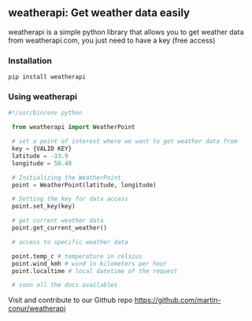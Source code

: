## weatherapi: Get weather data easily

weatherapi is a simple python library that allows you to get weather data from weatherapi.com,
you just need to have a key (free access)

### Installation
    pip install weatherapi

### Using weatherapi

   ```python 
   #!/usr/bin/env python

    from weatherapi import WeatherPoint

    # set a point of interest where we want to get weather data from
    key = {VALID KEY}
    latitude = -33.9
    longitude = 50.48

    # Initializing the WeatherPoint
    point = WeatherPoint(latitude, longitude)

    # Setting the key for data access
    point.set_key(key)

    # get current weather data
    point.get_current_weather()

    # access to specific weather data

    point.temp_c # temperature in celsius
    point.wind_kmh # wind in kilometers per hour
    point.localtime # local datetime of the request

    # soon all the docs availables
```


Visit and contribute to our Github repo <url>https://github.com/martin-conur/weatherapi</url>
